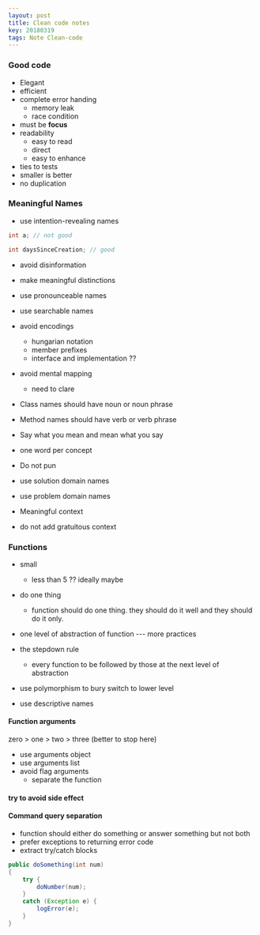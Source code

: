 ```yaml
---
layout: post
title: Clean code notes 
key: 20180319
tags: Note Clean-code
---
```


### Good code

- Elegant
- efficient
- complete error handing
    - memory leak
    - race condition
- must be **focus**
- readability
    - easy to read
    - direct
    - easy to enhance
- ties to tests
- smaller is better
- no duplication

### Meaningful Names

- use intention-revealing names

```java
int a; // not good

int daysSinceCreation; // good
```

- avoid disinformation
- make meaningful distinctions
- use pronounceable names
- use searchable names
- avoid encodings
    - hungarian notation
    - member prefixes
    - interface and implementation ??
- avoid mental mapping
    - need to clare

- Class names should have noun or noun phrase
- Method names should have verb or verb phrase
- Say what you mean and mean what you say
- one word per concept
- Do not pun
- use solution domain names
- use problem domain names
- Meaningful context
- do not add gratuitous context

### Functions

- small
    - less than 5 ?? ideally maybe
- do one thing
    - function should do one thing. they should do it well and they should do it only.

- one level of abstraction of function --- more practices
- the stepdown rule
    - every function to be followed by those at the next level of abstraction
- use polymorphism to bury switch to lower level
- use descriptive names

#### Function arguments

zero > one > two > three (better to stop here)

- use arguments object
- use arguments list
- avoid flag arguments
    - separate the function

#### try to avoid side effect

#### Command query separation

- function should either do something or answer something but not both
- prefer exceptions to returning error code
- extract try/catch blocks

```java
public doSomething(int num)
{
    try {
        doNumber(num);
    }
    catch (Exception e) {
        logError(e);
    }
}


```









